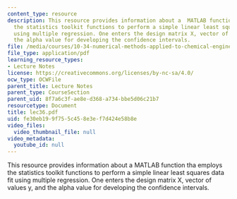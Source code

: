 ```yaml
---
content_type: resource
description: This resource provides information about a  MATLAB function tha employs
  the statistics toolkit functions to perform a simple linear least squares data fit
  using multiple regression. One enters the design matrix X, vector of values y, and
  the alpha value for developing the confidence intervals.
file: /media/courses/10-34-numerical-methods-applied-to-chemical-engineering-fall-2005/fe30eb199f755c458e3ef7d424e58b8e_lec36.pdf
file_type: application/pdf
learning_resource_types:
- Lecture Notes
license: https://creativecommons.org/licenses/by-nc-sa/4.0/
ocw_type: OCWFile
parent_title: Lecture Notes
parent_type: CourseSection
parent_uid: 8f7a6c3f-ae8e-d368-a734-bbe5d06c21b7
resourcetype: Document
title: lec36.pdf
uid: fe30eb19-9f75-5c45-8e3e-f7d424e58b8e
video_files:
  video_thumbnail_file: null
video_metadata:
  youtube_id: null
---
```

This resource provides information about a  MATLAB function tha employs the statistics toolkit functions to perform a simple linear least squares data fit using multiple regression. One enters the design matrix X, vector of values y, and the alpha value for developing the confidence intervals.